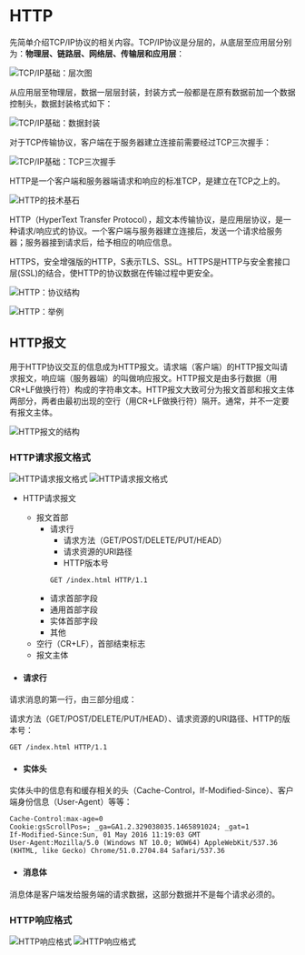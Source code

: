 # HTTP

先简单介绍TCP/IP协议的相关内容。TCP/IP协议是分层的，从底层至应用层分别为：**物理层、链路层、网络层、传输层和应用层**：

![TCP/IP基础：层次图](../images/http_tcpip_1.jpg)

从应用层至物理层，数据一层层封装，封装方式一般都是在原有数据前加一个数据控制头，数据封装格式如下：

![TCP/IP基础：数据封装](../images/http_tcpip_2.jpg)

对于TCP传输协议，客户端在于服务器建立连接前需要经过TCP三次握手：

![TCP/IP基础：TCP三次握手](../images/http_tcpip_3.jpg)







HTTP是一个客户端和服务器端请求和响应的标准TCP，是建立在TCP之上的。


![HTTP的技术基石](../images/http_base.png)

HTTP（HyperText Transfer Protocol），超文本传输协议，是应用层协议，是一种请求/响应式的协议。一个客户端与服务器建立连接后，发送一个请求给服务器；服务器接到请求后，给予相应的响应信息。

HTTPS，安全增强版的HTTP，S表示TLS、SSL。HTTPS是HTTP与安全套接口层(SSL)的结合，使HTTP的协议数据在传输过程中更安全。

![HTTP：协议结构](../images/http_1.jpg)

![HTTP：举例](../images/http_2.jpg)

## HTTP报文

用于HTTP协议交互的信息成为HTTP报文。请求端（客户端）的HTTP报文叫请求报文，响应端（服务器端）的叫做响应报文。HTTP报文是由多行数据（用CR+LF做换行符）构成的字符串文本。HTTP报文大致可分为报文首部和报文主体两部分，两者由最初出现的空行（用CR+LF做换行符）隔开。通常，并不一定要有报文主体。

![HTTP报文的结构](../images/http_packet.png)

### HTTP请求报文格式

![HTTP请求报文格式](../images/http_request_1.png)
![HTTP请求报文格式](../images/http_request_2.png)

* HTTP请求报文
    * 报文首部
        * 请求行
            * 请求方法（GET/POST/DELETE/PUT/HEAD）
            * 请求资源的URI路径
            * HTTP版本号
            ```http
            GET /index.html HTTP/1.1
            ```
        * 请求首部字段
        * 通用首部字段
        * 实体首部字段
        * 其他
    * 空行（CR+LF），首部结束标志
    * 报文主体


* #### 请求行

请求消息的第一行，由三部分组成：

请求方法（GET/POST/DELETE/PUT/HEAD）、请求资源的URI路径、HTTP的版本号：

```http
GET /index.html HTTP/1.1
```

* #### 实体头

实体头中的信息有和缓存相关的头（Cache-Control，If-Modified-Since）、客户端身份信息（User-Agent）等等：

```http
Cache-Control:max-age=0
Cookie:gsScrollPos=; _ga=GA1.2.329038035.1465891024; _gat=1
If-Modified-Since:Sun, 01 May 2016 11:19:03 GMT
User-Agent:Mozilla/5.0 (Windows NT 10.0; WOW64) AppleWebKit/537.36 (KHTML, like Gecko) Chrome/51.0.2704.84 Safari/537.36
```

* #### 消息体

消息体是客户端发给服务端的请求数据，这部分数据并不是每个请求必须的。

### HTTP响应格式

![HTTP响应格式](../images/http_response_1.png)
![HTTP响应格式](../images/http_response_2.png)

